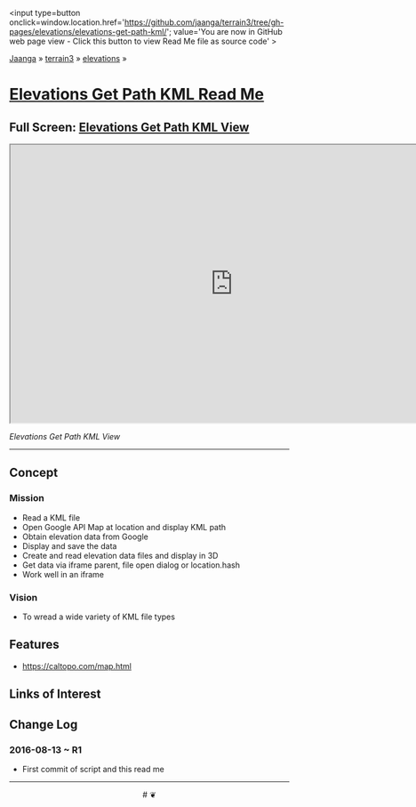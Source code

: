 <span style=display:none; >[You are now in GitHub source code view - click this link to view Read Me file as a web page]
( https://jaanga.github.io/terrain3/#elevations/elevations-get-path-kml/ "View file as a web page." ) </span>
<input type=button onclick=window.location.href='https://github.com/jaanga/terrain3/tree/gh-pages/elevations/elevations-get-path-kml/'; value='You are now in GitHub web page view - Click this button to view Read Me file as source code' >

[Jaanga]( http://jaanga.github.io ) &raquo; [terrain3]( https://jaanga.github.io/terrain3/ ) &raquo;
[elevations]( https://jaanga.github.io/terrain3/#elevations/ ) &raquo;

[Elevations Get Path KML Read Me]( https://jaanga.github.io/terrain3/#elevations/elevations-get-path-kml/ )
===

## Full Screen: [Elevations Get Path KML View]( https://jaanga.github.io/terrain3/elevations/elevations-get-path-kml/index.html )


<img src="" style=display:none; width=800 >

<iframe sandbox='allow-same-origin allow-scripts' src="https://jaanga.github.io/terrain3/elevations/elevations-get-path-kml/index.html" width=800 height=500 onload=this.contentWindow.controls.enableZoom=false; ></iframe>

_Elevations Get Path KML View_

***


## Concept

### Mission

* Read a KML file
* Open Google API Map at location and display KML path
* Obtain elevation data from Google  
* Display and save the data
* Create and read elevation data files and display in 3D
* Get data via iframe parent, file open dialog or location.hash
* Work well in an iframe


### Vision

* To wread a wide variety of KML file types


## Features

* https://caltopo.com/map.html



## Links of Interest


## Change Log

### 2016-08-13 ~ R1

* First commit of script and this read me



***

<center title='Jaanga ~ your 3D happy place' >
# <a href=javascript:window.scrollTo(0,0); style=text-decoration:none; > ❦ </a>
</center>
